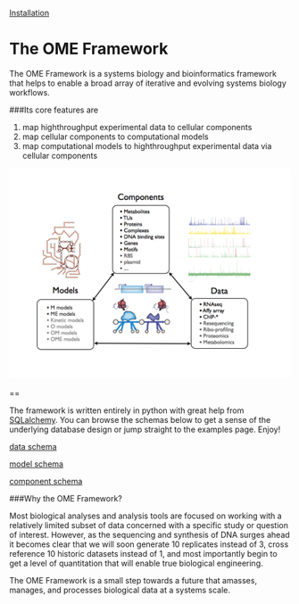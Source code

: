 [Installation](https://github.com/SBRG/ome/INSTALL.md)


The OME Framework
==

The OME Framework is a systems biology and bioinformatics framework that helps to enable a broad array of iterative and evolving systems biology workflows.

###Its core features are 

1. map highthroughput experimental data to cellular components
2. map cellular components to computational models
3. map computational models to highthroughput experimental data via cellular components

![alt tag](https://raw.githubusercontent.com/steve-federowicz/om/master/docs/om_overview.png)


==

The framework is written entirely in python with great help from [SQLalchemy](http://www.sqlalchemy.org/). You can browse the schemas below to get a sense of the underlying database design or jump straight to the examples page. Enjoy!

<a href="https://www.draw.io/?url=https://raw.githubusercontent.com/steve-federowicz/om/master/docs/data_schema.xml#" target="_blank">data schema</a>

<a href="https://www.draw.io/?url=https://raw.githubusercontent.com/steve-federowicz/om/master/docs/model_schema.xml#" target="_blank">model schema</a>

<a href="https://www.draw.io/?url=https://raw.githubusercontent.com/steve-federowicz/om/master/docs/component_schema.xml#" target="_blank">component schema</a>


###Why the OME Framework?

Most biological analyses and analysis tools are focused on working with a relatively limited subset of data concerned with a specific study or question of interest.  However, as the sequencing and synthesis of DNA surges ahead it becomes clear that we will soon generate 10 replicates instead of 3, cross reference 10 historic datasets instead of 1, and most importantly begin to get a level of quantitation that will enable true biological engineering.  

The OME Framework is a small step towards a future that amasses, manages, and processes biological data at a systems scale.
